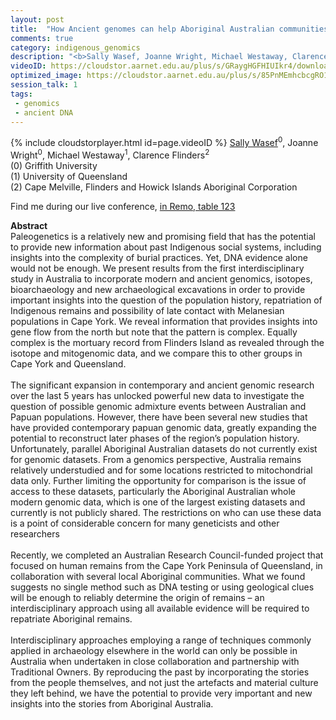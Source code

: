 ```yaml
---
layout: post
title:  "How Ancient genomes can help Aboriginal Australian communities: lessons from the Cape York project"
comments: true
category: indigenous_genomics
description: "<b>Sally Wasef, Joanne Wright, Michael Westaway, Clarence Flinders</b><br/>Paleogenetics is a relatively new and promising fi..."
videoID: https://cloudstor.aarnet.edu.au/plus/s/GRaygHGFHIUIkr4/download
optimized_image: https://cloudstor.aarnet.edu.au/plus/s/85PnMEmhcbcgRO1/download
session_talk: 1
tags:
 - genomics
 - ancient DNA
---
```

{% include cloudstorplayer.html id=page.videoID %}
<u>Sally Wasef</u><sup>0</sup>, Joanne Wright<sup>0</sup>, Michael Westaway<sup>1</sup>, Clarence Flinders<sup>2</sup><br/>
\(0\) Griffith University<br/>
\(1\) University of Queensland<br/>
\(2\) Cape Melville, Flinders and Howick Islands Aboriginal Corporation

Find me during our live conference, [in Remo, table 123](https://remo.co)

<b>Abstract</b><br/>
Paleogenetics is a relatively new and promising field that has the potential to provide new information about past Indigenous social systems, including insights into the complexity of burial practices. Yet, DNA evidence alone would not be enough. We present results from the first interdisciplinary study in Australia to incorporate modern and ancient genomics, isotopes, bioarchaeology and new archaeological excavations in order to provide important insights into the question of the population history, repatriation of Indigenous remains and possibility of late contact with Melanesian populations in Cape York. We reveal information that provides insights into gene flow from the north but note that the pattern is complex. Equally complex is the mortuary record from Flinders Island as revealed through the isotope and mitogenomic data, and we compare this to other groups in Cape York and Queensland.<br/><br/>The significant expansion in contemporary and ancient genomic research over the last 5 years has unlocked powerful new data to investigate the question of possible genomic admixture events between Australian and Papuan populations. However, there have been several new studies that have provided contemporary papuan genomic data, greatly expanding the potential to reconstruct later phases of the region’s population history. Unfortunately, parallel Aboriginal Australian datasets do not currently exist for genomic datasets. From a genomics perspective, Australia remains relatively understudied and for some locations restricted to mitochondrial data only. Further limiting the opportunity for comparison is the issue of access to these datasets, particularly the Aboriginal Australian whole modern genomic data, which is one of the largest existing datasets and currently is not publicly shared. The restrictions on who can use these data is a point of considerable concern for many geneticists and other researchers<br/><br/>Recently, we completed an Australian Research Council-funded project that focused on human remains from the Cape York Peninsula of Queensland, in collaboration with several local Aboriginal communities. What we found suggests no single method such as DNA testing or using geological clues will be enough to reliably determine the origin of remains – an interdisciplinary approach using all available evidence will be required to repatriate Aboriginal remains. <br/><br/>Interdisciplinary approaches employing a range of techniques commonly applied in archaeology elsewhere in the world can only be possible in Australia when undertaken in close collaboration and partnership with Traditional Owners. By reproducing the past by incorporating the stories from the people themselves, and not just the artefacts and material culture they left behind, we have the potential to provide very important and new insights into the stories from Aboriginal Australia.<br/> <br/><br/>
